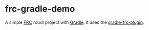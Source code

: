 frc-gradle-demo
===============

A simple [FRC](http://www.usfirst.org/roboticsprograms/frc) robot project with [Gradle](http://gradle.org).
It uses the
[gradle-frc-plugin](https://github.com/FRCTeam1277/gradle-frc-plugin).
